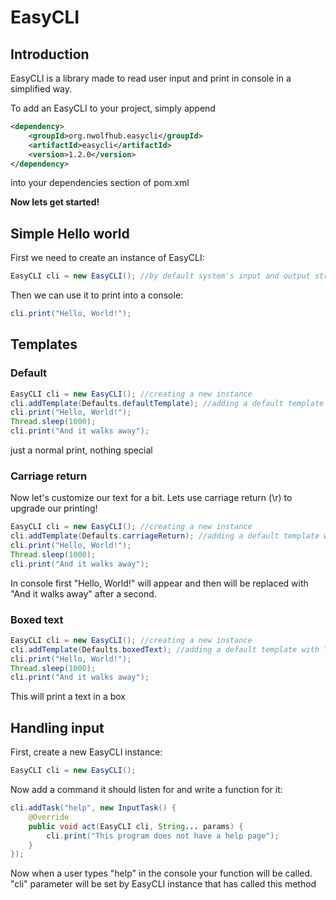 # EasyCLI

## Introduction

EasyCLI is a library made to read user input and print in console in a simplified way.

To add an EasyCLI to your project, simply append

```xml
<dependency>
    <groupId>org.nwolfhub.easycli</groupId>
    <artifactId>easycli</artifactId>
    <version>1.2.0</version>
</dependency>
```

into your dependencies section of pom.xml

**Now lets get started!**

## Simple Hello world

First we need to create an instance of EasyCLI:

```java
EasyCLI cli = new EasyCLI(); //by default system's input and output stream will be used
```

Then we can use it to print into a console:

```java
cli.print("Hello, World!");
```

## Templates

### Default

```java
EasyCLI cli = new EasyCLI(); //creating a new instance
cli.addTemplate(Defaults.defaultTemplate); //adding a default template with \r at the end
cli.print("Hello, World!");
Thread.sleep(1000);
cli.print("And it walks away");
```

just a normal print, nothing special

### Carriage return

Now let's customize our text for a bit. Lets use carriage return (\r) to upgrade our printing!

```java
EasyCLI cli = new EasyCLI(); //creating a new instance
cli.addTemplate(Defaults.carriageReturn); //adding a default template with \r at the end
cli.print("Hello, World!");
Thread.sleep(1000);
cli.print("And it walks away");
```

In console first "Hello, World!" will appear and then will be replaced with "And it walks away" after a second.

### Boxed text

```java
EasyCLI cli = new EasyCLI(); //creating a new instance
cli.addTemplate(Defaults.boxedText); //adding a default template with \r at the end
cli.print("Hello, World!");
Thread.sleep(1000);
cli.print("And it walks away");
```

This will print a text in a box

## Handling input

First, create a new EasyCLI instance:

```java
EasyCLI cli = new EasyCLI();
```

Now add a command it should listen for and write a function for it:

```java
cli.addTask("help", new InputTask() {
    @Override
    public void act(EasyCLI cli, String... params) {
        cli.print("This program does not have a help page");
    }
});
```

Now when a user types "help" in the console your function will be called. "cli" parameter will be set by EasyCLI instance that has called this method
